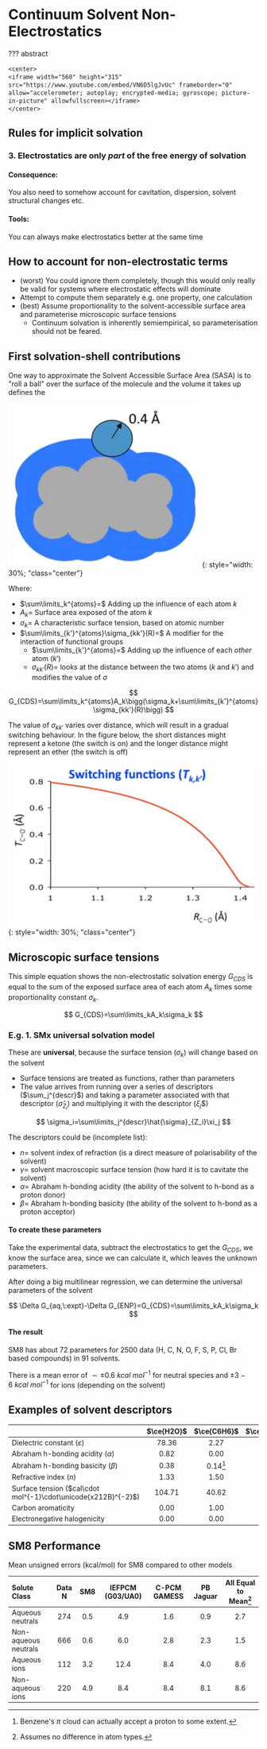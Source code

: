 # Continuum Solvent Non-Electrostatics

??? abstract
	
	<center>
	<iframe width="560" height="315" src="https://www.youtube.com/embed/VN6D5lgJvUc" frameborder="0" allow="accelerometer; autoplay; encrypted-media; gyroscope; picture-in-picture" allowfullscreen></iframe>
	</center>



## Rules for implicit solvation

### 3. Electrostatics are only *part* of the free energy of solvation

#### Consequence:

You also need to somehow account for cavitation, dispersion, solvent structural changes etc.

#### Tools:

You can always make electrostatics better at the same time

## How to account for non-electrostatic terms

* (worst) You could ignore them completely, though this would only really be valid for systems where electrostatic effects will dominate
* Attempt to compute them separately e.g. one property, one calculation
* (best) Assume proportionality to the solvent-accessible surface area and parameterise microscopic surface tensions
  * Continuum solvation is inherently semiempirical, so parameterisation should not be feared.



## First solvation-shell contributions

One way to approximate the Solvent Accessible Surface Area (SASA) is to "roll a ball" over the surface of the molecule and the volume it takes up defines the 

![!image](5.1.png){: style="width: 30%; "class="center"}



Where:

* $\sum\limits_k^{atoms}=$ Adding up the influence of each atom $k$
* $A_k=$ Surface area exposed of the atom $k$
* $\sigma_k=$ A characteristic surface tension, based on atomic number
* $\sum\limits_{k'}^{atoms}\sigma_{kk'}(R)=$ A modifier for the interaction of functional groups
  * $\sum\limits_{k'}^{atoms}=$ Adding up the influence of each *other* atom ($k'$)
  * $\sigma_{kk'}(R)=$ looks at the distance between the two atoms ($k$ and $k'$) and modifies the value of $\sigma$

$$
G_{CDS}=\sum\limits_k^{atoms}A_k\bigg(\sigma_k+\sum\limits_{k'}^{atoms}\sigma_{kk'}(R)\bigg)
$$

The value of $\sigma_{kk'}$ varies over distance, which will result in a gradual switching behaviour. In the figure below, the short distances might represent a ketone (the switch is on) and the longer distance might represent an ether (the switch is off)

![!image](5.2.png){: style="width: 30%; "class="center"}

## Microscopic surface tensions

This simple equation shows the non-electrostatic solvation energy $G_{CDS}$ is equal to the sum of the exposed surface area of each atom $A_k$ times some proportionality constant $\sigma_k$.

$$
G_{CDS}=\sum\limits_kA_k\sigma_k
$$

### E.g. 1. SMx universal solvation model

These are **universal**, because the surface tension ($\sigma_k$) will change based on the solvent

* Surface tensions are treated as functions, rather than parameters
* The value arrives from running over a series of descriptors ($\sum_j^{descr}$) and taking a parameter associated with that descriptor ($\hat{\sigma}_{Z_i}$) and multiplying it with the descriptor ($\xi_j$$)

$$
\sigma_i=\sum\limits_j^{descr}\hat{\sigma}_{Z_i}\xi_j
$$

The descriptors could be (incomplete list):

* $n=$ solvent index of refraction (is a direct measure of polarisability of the solvent)
* $\gamma=$ solvent macroscopic surface tension (how hard it is to cavitate the solvent)
* $\alpha=$ Abraham h-bonding acidity (the ability of the solvent to h-bond as a proton donor)
* $\beta=$ Abraham h-bonding basicity (the ability of the solvent to h-bond as a proton acceptor)

#### To create these parameters

Take the experimental data, subtract the electrostatics to get the $G_{CDS}$, we know the surface area, since we can calculate it, which leaves the unknown parameters.

After doing a big multilinear regression, we can determine the universal parameters of the solvent

$$
\Delta G_{aq,\:expt}-\Delta G_{ENP}=G_{CDS}=\sum\limits_kA_k\sigma_k
$$

#### The result

SM8 has about 72 parameters for 2500 data (H, C, N, O, F, S, P, Cl, Br based compounds) in 91 solvents.

There is a mean error of $\sim\pm0.6\:kcal\:mol^{-1}$ for neutral species and $\pm3-6\:kcal\:mol^{-1}$ for ions (depending on the solvent)


## Examples of solvent descriptors

|                                                              | $\ce{H2O}$ | $\ce{C6H6}$ | $\ce{CH2Cl2}$ |
| :----------------------------------------------------------- | :--------: | :---------: | :-----------: |
| Dielectric constant ($\varepsilon$)                          |   78.36    |    2.27     |     8.93      |
| Abraham h-bonding acidity ($\alpha$)                         |    0.82    |    0.00     |     0.10      |
| Abraham h-bonding basicity ($\beta$)                         |    0.38    |  0.14[^1]   |     0.05      |
| Refractive index ($n$)                                       |    1.33    |    1.50     |     1.42      |
| Surface tension ($cal\cdot mol^{-1}\cdot\unicode{x212B}^{-2}$) |   104.71   |    40.62    |     39.15     |
| Carbon aromaticity                                           |    0.00    |    1.00     |     0.00      |
| Electronegative halogenicity                                 |    0.00    |    0.00     |     0.67      |

[^1]:Benzene's $\pi$ cloud can actually accept a proton to some extent.



## SM8 Performance

Mean unsigned errors (kcal/mol) for SM8 compared to other models

| Solute Class         | Data N | SM8  | IEFPCM (G03/UA0) | C-PCM GAMESS | PB Jaguar | All Equal to Mean[^2] |
| :------------------- | :----: | :--: | :--------------: | :----------: | :-------: | :-------------------: |
| Aqueous neutrals     |  274   | 0.5  |       4.9        |     1.6      |    0.9    |          2.7          |
| Non-aqueous neutrals |  666   | 0.6  |       6.0        |     2.8      |    2.3    |          1.5          |
| Aqueous ions         |  112   | 3.2  |       12.4       |     8.4      |    4.0    |          8.6          |
| Non-aqueous ions     |  220   | 4.9  |       8.4        |     8.4      |    8.1    |          8.6          |

[^2]:Assumes no difference in atom types.